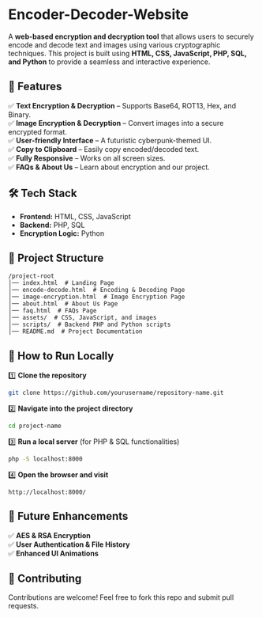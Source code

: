 # Encoder-Decoder-Website
 

A **web-based encryption and decryption tool** that allows users to securely encode and decode text and images using various cryptographic techniques. This project is built using **HTML, CSS, JavaScript, PHP, SQL, and Python** to provide a seamless and interactive experience.  

## 🚀 Features  
✅ **Text Encryption & Decryption** – Supports Base64, ROT13, Hex, and Binary.  
✅ **Image Encryption & Decryption** – Convert images into a secure encrypted format.  
✅ **User-friendly Interface** – A futuristic cyberpunk-themed UI.  
✅ **Copy to Clipboard** – Easily copy encoded/decoded text.   
✅ **Fully Responsive** – Works on all screen sizes.  
✅ **FAQs & About Us** – Learn about encryption and our project.  

## 🛠 Tech Stack  
- **Frontend:** HTML, CSS, JavaScript  
- **Backend:** PHP, SQL  
- **Encryption Logic:** Python  

## 📂 Project Structure  
```
/project-root
│── index.html  # Landing Page
│── encode-decode.html  # Encoding & Decoding Page
│── image-encryption.html  # Image Encryption Page
│── about.html  # About Us Page
│── faq.html  # FAQs Page
│── assets/  # CSS, JavaScript, and images
│── scripts/  # Backend PHP and Python scripts
│── README.md  # Project Documentation
```

## 🚀 How to Run Locally  
1️⃣ **Clone the repository**  
```bash
git clone https://github.com/yourusername/repository-name.git
```
2️⃣ **Navigate into the project directory**  
```bash
cd project-name
```
3️⃣ **Run a local server** (for PHP & SQL functionalities)  
```bash
php -S localhost:8000
```
4️⃣ **Open the browser and visit**  
```
http://localhost:8000/
```

## 📌 Future Enhancements  
✅ **AES & RSA Encryption**  
✅ **User Authentication & File History**  
✅ **Enhanced UI Animations**  

## 🤝 Contributing  
Contributions are welcome! Feel free to fork this repo and submit pull requests.  
